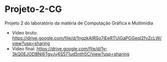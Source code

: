 # Projeto-2-CG
Projeto 2 do laboratório da matéria de Computação Gráfica e Multimídia

 - Vídeo bruto: https://drive.google.com/file/d/1ngzkAIRSo7iEeRTUjGaPGGeqI2fvZcLW/view?usp=sharing
 - Vídeo final: https://drive.google.com/file/d/1y-3kQ0EJODBNi6TgvJy4S571ud5nth5C/view?usp=sharing
